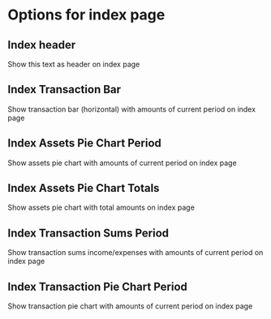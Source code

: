 # Options for index page

## Index header

Show this text as header on index page

## Index Transaction Bar

Show transaction bar \(horizontal\) with amounts of current period on index page

## Index Assets Pie Chart Period

Show assets pie chart with amounts of current period on index page

## Index Assets Pie Chart Totals

Show assets pie chart with total amounts on index page

## Index Transaction Sums Period

Show transaction sums income/expenses with amounts of current period on index page

## Index Transaction Pie Chart Period

Show transaction pie chart with amounts of current period on index page

